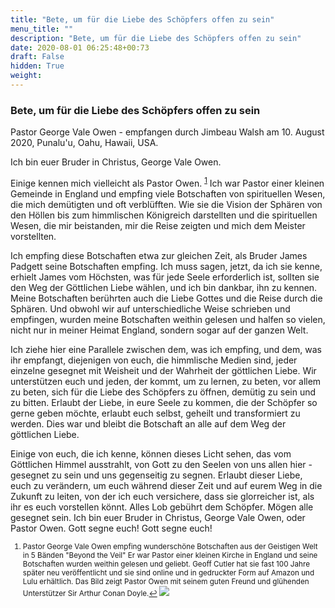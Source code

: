 ```yaml
---
title: "Bete, um für die Liebe des Schöpfers offen zu sein"
menu_title: ""
description: "Bete, um für die Liebe des Schöpfers offen zu sein"
date: 2020-08-01 06:25:48+00:73
draft: False
hidden: True
weight:
---
```

### Bete, um für die Liebe des Schöpfers offen zu sein

Pastor George Vale Owen - empfangen durch Jimbeau Walsh am 10. August 2020, Punalu'u, Oahu, Hawaii, USA.

Ich bin euer Bruder in Christus, George Vale Owen.

Einige kennen mich vielleicht als Pastor Owen. <sup id="a1">[1](#f1)</sup> Ich war Pastor einer kleinen Gemeinde in England und empfing viele Botschaften von spirituellen Wesen, die mich demütigten und oft verblüfften. Wie sie die Vision der Sphären von den Höllen bis zum himmlischen Königreich darstellten und die spirituellen Wesen, die mir beistanden, mir die Reise zeigten und mich dem Meister vorstellten.

Ich empfing diese Botschaften etwa zur gleichen Zeit, als Bruder James Padgett seine Botschaften empfing. Ich muss sagen, jetzt, da ich sie kenne, erhielt James vom Höchsten, was für jede Seele erforderlich ist, sollten sie den Weg der Göttlichen Liebe wählen, und ich bin dankbar, ihn zu kennen. Meine Botschaften berührten auch die Liebe Gottes und die Reise durch die Sphären. Und obwohl wir auf unterschiedliche Weise schrieben und empfingen, wurden meine Botschaften weithin gelesen und halfen so vielen, nicht nur in meiner Heimat England, sondern sogar auf der ganzen Welt.

Ich ziehe hier eine Parallele zwischen dem, was ich empfing, und dem, was ihr empfangt, diejenigen von euch, die himmlische Medien sind, jeder einzelne gesegnet mit Weisheit und der Wahrheit der göttlichen Liebe. Wir unterstützen euch und jeden, der kommt, um zu lernen, zu beten, vor allem zu beten, sich für die Liebe des Schöpfers zu öffnen, demütig zu sein und zu bitten. Erlaubt der Liebe, in eure Seele zu kommen, die der Schöpfer so gerne geben möchte, erlaubt euch selbst, geheilt und transformiert zu werden. Dies war und bleibt die Botschaft an alle auf dem Weg der göttlichen Liebe.

Einige von euch, die ich kenne, können dieses Licht sehen, das vom Göttlichen Himmel ausstrahlt, von Gott zu den Seelen von uns allen hier - gesegnet zu sein und uns gegenseitig zu segnen. Erlaubt dieser Liebe, euch zu verändern, um euch während dieser Zeit und auf eurem Weg in die Zukunft zu leiten, von der ich euch versichere, dass sie glorreicher ist, als ihr es euch vorstellen könnt. Alles Lob gebührt dem Schöpfer. Mögen alle gesegnet sein. Ich bin euer Bruder in Christus, George Vale Owen, oder Pastor Owen. Gott segne euch! Gott segne euch!
<small>

1. <large id="f1"> Pastor George Vale Owen empfing wunderschöne Botschaften aus der Geistigen Welt in 5 Bänden "Beyond the Veil" Er war Pastor einer kleinen Kirche in England und seine Botschaften wurden weithin gelesen und geliebt. Geoff Cutler hat sie fast 100 Jahre später neu veröffentlicht und sie sind online und in gedruckter Form auf Amazon und Lulu erhältlich. Das Bild zeigt Pastor Owen mit seinem guten Freund und glühenden Unterstützer Sir Arthur Conan Doyle.[↩](#a1)
![](/aktuelle-botschaften/aktuelle-botschaften-in-reihenfolge-des-datums/aktuelle-botschaften-2020/george_vale_owen_arthur_conandoyle.jpg)
